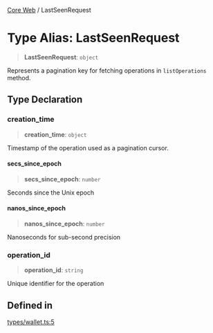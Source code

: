 [Core Web](../globals.md) / LastSeenRequest

# Type Alias: LastSeenRequest

> **LastSeenRequest**: `object`

Represents a pagination key for fetching operations in `listOperations` method.

## Type Declaration

### creation_time

> **creation_time**: `object`

Timestamp of the operation used as a pagination cursor.

#### secs_since_epoch

> **secs_since_epoch**: `number`

Seconds since the Unix epoch

#### nanos_since_epoch

> **nanos_since_epoch**: `number`

Nanoseconds for sub-second precision

### operation_id

> **operation_id**: `string`

Unique identifier for the operation

## Defined in

[types/wallet.ts:5](https://github.com/fedimint/fedimint-web-sdk/blob/main/packages/core/src/types/wallet.ts#122)
